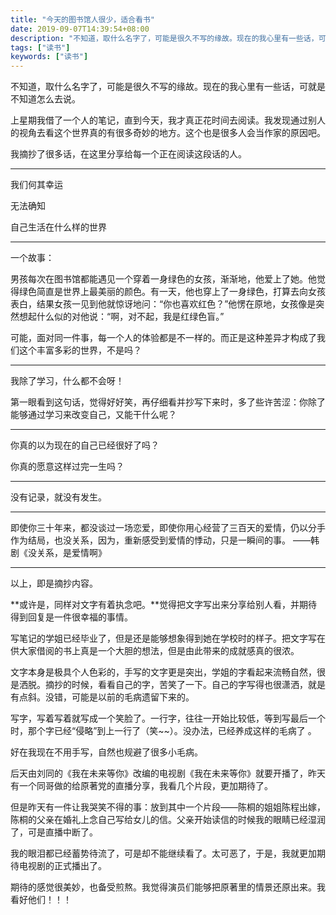 ```yaml
---
title: "今天的图书馆人很少，适合看书"
date: 2019-09-07T14:39:54+08:00
description: "不知道，取什么名字了，可能是很久不写的缘故。现在的我心里有一些话，可就是不知道怎么去说。"
tags: ["读书"]
keywords: ["读书"]
---
```


不知道，取什么名字了，可能是很久不写的缘故。现在的我心里有一些话，可就是不知道怎么去说。

上星期我借了一个人的笔记，直到今天，我才真正花时间去阅读。我发现通过别人的视角去看这个世界真的有很多奇妙的地方。这个也是很多人会当作家的原因吧。

我摘抄了很多话，在这里分享给每一个正在阅读这段话的人。

---

我们何其幸运

无法确知

自己生活在什么样的世界

---

一个故事：

男孩每次在图书馆都能遇见一个穿着一身绿色的女孩，渐渐地，他爱上了她。他觉得绿色简直是世界上最美丽的颜色。有一天，他也穿上了一身绿色，打算去向女孩表白，结果女孩一见到他就惊讶地问：“你也喜欢红色？”他愣在原地，女孩像是突然想起什么似的对他说：“啊，对不起，我是红绿色盲。”

可能，面对同一件事，每一个人的体验都是不一样的。而正是这种差异才构成了我们这个丰富多彩的世界，不是吗？

---

我除了学习，什么都不会呀！

第一眼看到这句话，觉得好好笑，再仔细看并抄写下来时，多了些许苦涩：你除了能够通过学习来改变自己，又能干什么呢？

---

你真的以为现在的自己已经很好了吗？

你真的愿意这样过完一生吗？

---

没有记录，就没有发生。

---

即使你三十年来，都没谈过一场恋爱，即使你用心经营了三百天的爱情，仍以分手作为结局，也没关系，因为，重新感受到爱情的悸动，只是一瞬间的事。   ——韩剧《没关系，是爱情啊》

---

以上，即是摘抄内容。

**或许是，同样对文字有着执念吧。**觉得把文字写出来分享给别人看，并期待得到回复是一件很幸福的事情。

写笔记的学姐已经毕业了，但是还是能够想象得到她在学校时的样子。把文字写在供大家借阅的书上真是一个大胆的想法，但是由此带来的成就感真的很浓。

文字本身是极具个人色彩的，手写的文字更是突出，学姐的字看起来流畅自然，很是洒脱。摘抄的时候，看看自己的字，苦笑了一下。自己的字写得也很潇洒，就是有点斜。没错，可能是以前的毛病遗留下来的。

写字，写着写着就写成一个笑脸了。一行字，往往一开始比较低，等到写最后一个时，那个字已经“侵略”到上一行了（笑~~）。没办法，已经养成这样的毛病了 。

好在我现在不用手写，自然也规避了很多小毛病。

后天由刘同的《我在未来等你》改编的电视剧《我在未来等你》就要开播了，昨天有一个同哥做的给原著党的直播分享，我看几个片段，更加期待了。

但是昨天有一件让我哭笑不得的事：放到其中一个片段——陈桐的姐姐陈程出嫁，陈桐的父亲在婚礼上念自己写给女儿的信。父亲开始读信的时候我的眼睛已经湿润了，可是直播中断了。

我的眼泪都已经蓄势待流了，可是却不能继续看了。太可恶了，于是，我就更加期待电视剧的正式播出了。

期待的感觉很美妙，也备受煎熬。我觉得演员们能够把原著里的情景还原出来。我看好他们！！！
